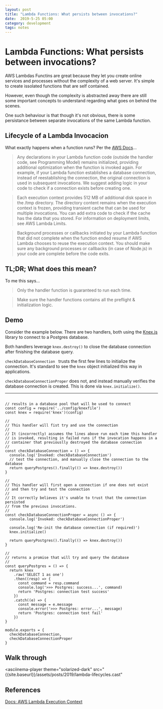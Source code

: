 ```yaml
---
layout: post
title: "Lambda Functions: What persists between invocations?"
date:  2019-5-25 05:00
category: development
tags: notes
---
```


# Lambda Functions: What persists between invocations?

AWS Lambdas Functins are great because they let you create online services and processes without the complexity of a web server. It's simple to create issolated functions that are self contained.

However, even though the complexity is abstracted away there are still some important concepts to understand regarding what goes on behind the scenes.

One such behaviour is that though it's not obvious, there is some persistance between separate invocations of the same Lambda function.

## Lifecycle of a Lambda Invocacion

What exactly happens when a function runs? Per the [AWS Docs](https://docs.aws.amazon.com/lambda/latest/dg/running-lambda-code.html)...

> Any declarations in your Lambda function code (outside the handler code, see Programming Model) remains initialized, providing additional optimization when the function is invoked again. For example, if your Lambda function establishes a database connection, instead of reestablishing the connection, the original connection is used in subsequent invocations. We suggest adding logic in your code to check if a connection exists before creating one.

> Each execution context provides 512 MB of additional disk space in the /tmp directory. The directory content remains when the execution context is frozen, providing transient cache that can be used for multiple invocations. You can add extra code to check if the cache has the data that you stored. For information on deployment limits, see AWS Lambda Limits.

> Background processes or callbacks initiated by your Lambda function that did not complete when the function ended resume if AWS Lambda chooses to reuse the execution context. You should make sure any background processes or callbacks (in case of Node.js) in your code are complete before the code exits.

## TL;DR; What does this mean?

To me this says...

> Only the handler function is guaranteed to run each time.

> Make sure the handler functions contains all the preflight & initialization logic.

## Demo

Consider the example below. There are two handlers, both using the [Knex.js](http://knexjs.org) library to connect to a Postgres database.

Both handlers leverage `knex.destroy()` to close the database connection after finishing the database query.

`checkDatabaseConnection ` trusts the first few lines to initialize the connection. It's standard to see the `knex` object initialized this way in applications.

`checkDatabaseConnectionProper` does not, and instead manually verifies the database connection is created. This is done via `knex.initialize()`.

---

```

// results in a database pool that will be used to connect
const config = require('../config/knexfile')
const knex = require('knex')(config)

//
// This handler will fist try and use the connection
//
// It (incorrectly) assumes the lines above run each time this handler
// is invoked, resulting in failed runs if the invocation happens in a
// container that previouslly destroyed the database connection
//
const checkDatabaseConnection = () => {
  console.log('Invoked: checkDatabaseConnection')
  // test the connection, and manually close the connection to the database
  return queryPostgres().finally(() => knex.destroy())
}

//
// This handler will first open a connection if one does not exist
// and then try and test the connection
//
// It correctly believes it's unable to trust that the connection persisted
// from the previous invocations.
//
const checkDatabaseConnectionProper = async () => {
  console.log('Invoked: checkDatabaseConnectionProper')

  console.log('Re-init the database connection (if required)')
  knex.initialize()
  
  return queryPostgres().finally(() => knex.destroy())
}

//
// returns a promise that will try and query the database
//
const queryPostgres = () => {
  return knex
    .raw('SELECT 1 as one')
    .then((resp) => {
      const command = resp.command
      console.log('>>> Postgres: success...', command)
      return 'Postgres: connection test success'
    })
    .catch((e) => {
      const message = e.message
      console.error('>>> Postgres: error...', message)
      return 'Postgres: connection test fail'
    })
}

module.exports = {
  checkDatabaseConnection,
  checkDatabaseConnectionProper
}
```

## Walk through

<asciinema-player
    theme="solarized-dark"
    src="{{site.baseurl}}/assets/posts/2019/lambda-lifecycles.cast"
></asciinema-player>

## References

[Docs: AWS Lambda Execution Context](https://docs.aws.amazon.com/lambda/latest/dg/running-lambda-code.html)
